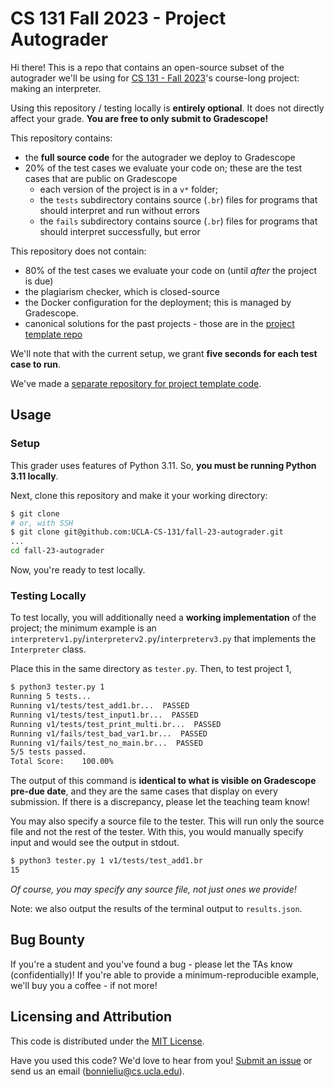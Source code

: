 # CS 131 Fall 2023 - Project Autograder

Hi there! This is a repo that contains an open-source subset of the autograder we'll be using for [CS 131 - Fall 2023](https://ucla-cs-131.github.io/fall-23-website/)'s course-long project: making an interpreter.

Using this repository / testing locally is **entirely optional**. It does not directly affect your grade. **You are free to only submit to Gradescope!**

This repository contains:

- the **full source code** for the autograder we deploy to Gradescope
- 20% of the test cases we evaluate your code on; these are the test cases that are public on Gradescope
    - each version of the project is in a `v*` folder;
    - the `tests` subdirectory contains source (`.br`) files for programs that should interpret and run without errors
    - the `fails` subdirectory contains source (`.br`) files for programs that should interpret successfully, but error

This repository does not contain:

- 80% of the test cases we evaluate your code on (until *after* the project is due)
- the plagiarism checker, which is closed-source
- the Docker configuration for the deployment; this is managed by Gradescope.
- canonical solutions for the past projects - those are in the [project template repo](https://github.com/UCLA-CS-131/fall-23-project-starter)

We'll note that with the current setup, we grant **five seconds for each test case to run**.

We've made a [separate repository for project template code](https://github.com/UCLA-CS-131/fall-23-project-starter).

## Usage

### Setup

This grader uses features of Python 3.11. So, **you must be running Python 3.11 locally**.

Next, clone this repository and make it your working directory:

```sh
$ git clone
# or, with SSH
$ git clone git@github.com:UCLA-CS-131/fall-23-autograder.git
...
cd fall-23-autograder
```

Now, you're ready to test locally.

### Testing Locally

To test locally, you will additionally need a **working implementation** of the project; the minimum example is an `interpreterv1.py`/`interpreterv2.py`/`interpreterv3.py` that implements the `Interpreter` class.

Place this in the same directory as `tester.py`. Then, to test project 1,

```sh
$ python3 tester.py 1
Running 5 tests...
Running v1/tests/test_add1.br...  PASSED
Running v1/tests/test_input1.br...  PASSED
Running v1/tests/test_print_multi.br...  PASSED
Running v1/fails/test_bad_var1.br...  PASSED
Running v1/fails/test_no_main.br...  PASSED
5/5 tests passed.
Total Score:    100.00%
```

The output of this command is **identical to what is visible on Gradescope pre-due date**, and they are the same cases that display on every submission. If there is a discrepancy, please let the teaching team know!

You may also specify a source file to the tester. This will run only the source file and not the rest of the tester. With this, you would manually specify input and would see the output in stdout.

```sh
$ python3 tester.py 1 v1/tests/test_add1.br
15
```

*Of course, you may specify any source file, not just ones we provide!*

Note: we also output the results of the terminal output to `results.json`.

## Bug Bounty

If you're a student and you've found a bug - please let the TAs know (confidentially)! If you're able to provide a minimum-reproducible example, we'll buy you a coffee - if not more!

## Licensing and Attribution

This code is distributed under the [MIT License](https://github.com/UCLA-CS-131/fall-23-autograder/blob/main/LICENSE).

Have you used this code? We'd love to hear from you! [Submit an issue](https://github.com/UCLA-CS-131/fall-23-autograder/issues) or send us an email ([bonnieliu@cs.ucla.edu](mailto:matt@bonnieliu@cs.ucla.edu)).
